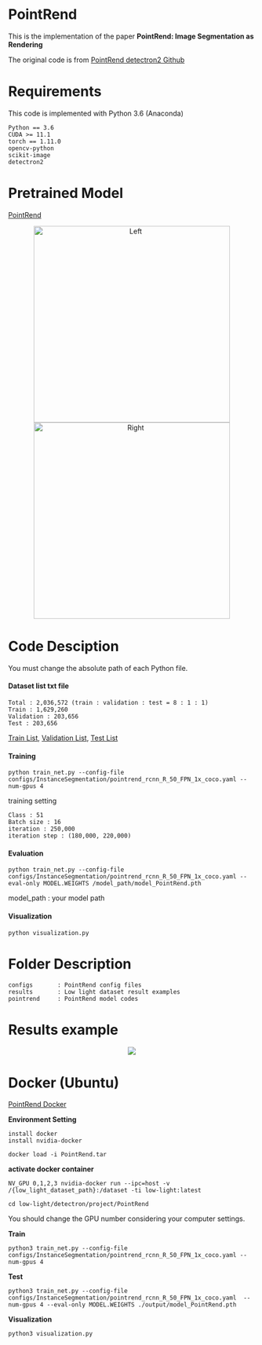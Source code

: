 # PointRend

This is the implementation of the paper **PointRend: Image Segmentation as Rendering**

The original code is from [PointRend detectron2 Github](https://github.com/facebookresearch/detectron2/tree/main/projects/PointRend)

# Requirements

This code is implemented with Python 3.6 (Anaconda)

```
Python == 3.6
CUDA >= 11.1
torch == 1.11.0
opencv-python
scikit-image
detectron2
```

# Pretrained Model

[PointRend](https://koreaoffice-my.sharepoint.com/:u:/g/personal/rmawngh_korea_ac_kr/EflwSSg0WgFHhyC8NTYh56wBjq16hctngYRJV5-4hdSnuw?e=rX64he)


<p align="center">
<img alt="Left" width="400" height "400" src="https://user-images.githubusercontent.com/46700730/209906053-73a146ec-3f0b-4948-9d55-a8cfbc2ad99a.png">
<img alt="Right" width="400" height "400" src="https://user-images.githubusercontent.com/46700730/209906050-79a71a99-155f-4a64-a0f2-d93b8c397a22.png">
</p>

# Code Desciption
You must change the absolute path of each Python file.

#### Dataset list txt file

```
Total : 2,036,572 (train : validation : test = 8 : 1 : 1)
Train : 1,629,260
Validation : 203,656
Test : 203,656
```

[Train List](https://koreaoffice-my.sharepoint.com/:t:/g/personal/rmawngh_korea_ac_kr/EVZgGXG5oDNDuJuyKo03ywMBC7ukbs4H1AJWMX_OyTbsmQ?e=FXjqGX), 
[Validation List](https://koreaoffice-my.sharepoint.com/:t:/g/personal/rmawngh_korea_ac_kr/EUXdFbd6nHJGmR97xjzGFBwBKnAIGnlRltCDs0EqPC9yzA?e=JVxltG), 
[Test List](https://koreaoffice-my.sharepoint.com/:t:/g/personal/rmawngh_korea_ac_kr/EaMC1M4Z2bRHm9I7LQ-Rp7EBa4AyaJfJ_4-RE_4cLQTJOQ?e=L2dOFO)


#### Training
```
python train_net.py --config-file configs/InstanceSegmentation/pointrend_rcnn_R_50_FPN_1x_coco.yaml --num-gpus 4
```

training setting
```
Class : 51
Batch size : 16
iteration : 250,000
iteration step : (180,000, 220,000)
```


#### Evaluation
```
python train_net.py --config-file configs/InstanceSegmentation/pointrend_rcnn_R_50_FPN_1x_coco.yaml --eval-only MODEL.WEIGHTS /model_path/model_PointRend.pth
```
model_path : your model path

#### Visualization
```
python visualization.py
```

# Folder Description

```
configs       : PointRend config files
results       : Low light dataset result examples
pointrend     : PointRend model codes
```

# Results example

<p align="center">
<img src="https://user-images.githubusercontent.com/46700730/203223046-53f07eb7-37b4-4f0f-bb14-0a5129aa4f3e.gif">
</p>



# Docker (Ubuntu)

[PointRend Docker](https://koreaoffice-my.sharepoint.com/:u:/g/personal/rmawngh_korea_ac_kr/EUfzXuMOVD9BgZinLwSbxMQBVT7kh41lYLoTrIachpH-ow?e=uhfKyY)

**Environment Setting**
```
install docker
install nvidia-docker

docker load -i PointRend.tar
```

**activate docker container**
```
NV_GPU 0,1,2,3 nvidia-docker run --ipc=host -v /{low_light_dataset_path}:/dataset -ti low-light:latest

cd low-light/detectron/project/PointRend
```
You should change the GPU number considering your computer settings.

**Train**
```
python3 train_net.py --config-file configs/InstanceSegmentation/pointrend_rcnn_R_50_FPN_1x_coco.yaml --num-gpus 4
```

**Test**
```
python3 train_net.py --config-file configs/InstanceSegmentation/pointrend_rcnn_R_50_FPN_1x_coco.yaml  --num-gpus 4 --eval-only MODEL.WEIGHTS ./output/model_PointRend.pth
```

**Visualization**
```
python3 visualization.py
```
